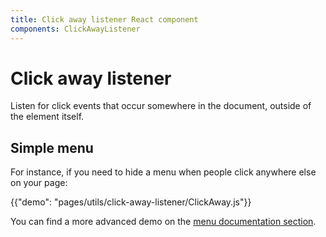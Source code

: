 ```yaml
---
title: Click away listener React component
components: ClickAwayListener
---
```


# Click away listener

<p class="description">Listen for click events that occur somewhere in the document, outside of the element itself.</p>

## Simple menu

For instance, if you need to hide a menu when people click anywhere else on your page:

{{"demo": "pages/utils/click-away-listener/ClickAway.js"}}

You can find a more advanced demo on the [menu documentation section](/demos/menus#menulist-composition).
